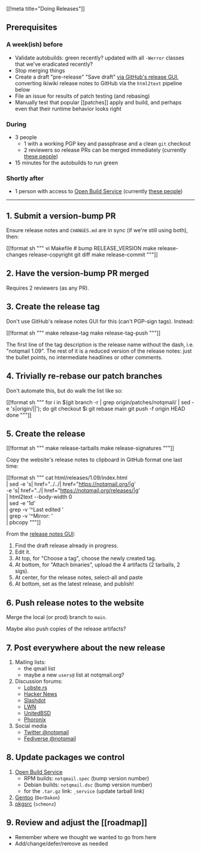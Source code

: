 [[!meta title="Doing Releases"]]

## Prerequisites

### A week(ish) before

- Validate autobuilds: green recently? updated with all `-Werror` classes that we've eradicated recently?
- Stop merging things
- Create a draft "pre-release" "Save draft"
  [via GitHub's release GUI](https://github.com/notqmail/notqmail/releases/new),
  converting ikiwiki release notes to GitHub via the `html2text` pipeline below
- File an issue for results of patch testing (and rebasing)
- Manually test that popular [[patches]] apply and build, and perhaps
  even that their runtime behavior looks right

### During

- 3 people
    - 1 with a working PGP key and passphrase and a clean `git` checkout
    - 2 reviewers so release PRs can be merged immediately
      (currently
      [these people](https://github.com/orgs/notqmail/people))
- 15 minutes for the autobuilds to run green

### Shortly after

- 1 person with access to
  [Open Build Service](https://build.opensuse.org/project/show/home:notqmail)
  (currently
  [these people](https://build.opensuse.org/project/users/home:notqmail))

-----

## 1. Submit a version-bump PR

Ensure release notes and `CHANGES.md` are in sync (if we're still using both), then:

[[!format sh """
vi Makefile	# bump RELEASE_VERSION
make release-changes release-copyright
git diff
make release-commit
"""]]

## 2. Have the version-bump PR merged

Requires 2 reviewers (as any PR).

## 3. Create the release tag

Don't use GitHub's release notes GUI for this (can't PGP-sign tags).
Instead:

[[!format sh """
make release-tag
make release-tag-push
"""]]

The first line of the tag description is the release name without the dash, i.e. "notqmail 1.09".
The rest of it is a reduced version of the release notes:
just the bullet points, no intermediate headlines or other comments.

## 4. Trivially re-rebase our patch branches

Don't automate this, but do walk the list like so:

[[!format sh """
for i in $(git branch -r | grep origin/patches/notqmail/ | sed -e 's|origin/||'); do
    git checkout $i
    git rebase main
    git push -f origin HEAD
done
"""]]

## 5. Create the release

[[!format sh """
make release-tarballs
make release-signatures
"""]]

Copy the website's release notes to clipboard in GitHub format one last time:

[[!format sh """
cat html/releases/1.09/index.html \
| sed -e 's| href="\.\.\/\.\.\/| href="https://notqmail.org/|g' \
    -e 's| href="\.\./| href="https://notqmail.org/releases/|g' \
| html2text --body-width 0 \
| sed -e '1d' \
| grep -v '^Last edited ' \
| grep -v '^Mirror: ' \
| pbcopy
"""]]

From the
[release notes GUI](https://github.com/notqmail/notqmail/releases):

1. Find the draft release already in progress.
2. Edit it.
3. At top, for "Choose a tag", choose the newly created tag.
4. At bottom, for "Attach binaries", upload the 4 artifacts (2 tarballs, 2 sigs).
5. At center, for the release notes, select-all and paste
6. At bottom, set as the latest release, and publish!

## 6. Push release notes to the website

Merge the local (or prod) branch to `main`.

Maybe also push copies of the release artifacts?

## 7. Post everywhere about the new release

1. Mailing lists:
    - the qmail list
    - maybe a new `users@` list at notqmail.org?
2. Discussion forums:
    - [Lobste.rs](https://lobste.rs/stories/new)
    - [Hacker News](https://news.ycombinator.com/submit)
    - [Slashdot](https://slashdot.org/submission)
    - [LWN](https://lwn.net/Articles/796794/)
    - [UnitedBSD](https://www.unitedbsd.com/d/863-bsd-news-thread/138)
    - [Phoronix](https://www.phoronix.com/)
3. Social media
    - [Twitter @notqmail](https://twitter.com/notqmail)
    - [Fediverse @notqmail](https://social.notqmail.org/notqmail)

## 8. Update packages we control

1. [Open Build Service](https://build.opensuse.org/package/show/home:notqmail/notqmail)
    - RPM builds: `notqmail.spec` (bump version number)
    - Debian builds: `notqmail.dsc` (bump version number)
    - for the `.tar.gz` link: `_service` (update tarball link)
2. [Gentoo](https://gitweb.gentoo.org/repo/gentoo.git/tree/mail-mta/notqmail) (`DerDakon`)
3. [pkgsrc](https://github.com/NetBSD/pkgsrc/tree/trunk/mail/qmail) (`schmonz`)

## 9. Review and adjust the [[roadmap]]

- Remember where we thought we wanted to go from here
- Add/change/defer/remove as needed
